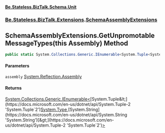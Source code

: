 #### [Be.Stateless.BizTalk.Schema.Unit](README.md 'README')
### [Be.Stateless.BizTalk.Extensions](Be.Stateless.BizTalk.Extensions.md 'Be.Stateless.BizTalk.Extensions').[SchemaAssemblyExtensions](SchemaAssemblyExtensions.md 'Be.Stateless.BizTalk.Extensions.SchemaAssemblyExtensions')

## SchemaAssemblyExtensions.GetUnpromotableMessageTypes(this Assembly) Method

```csharp
public static System.Collections.Generic.IEnumerable<System.Tuple<System.Type,string>> GetUnpromotableMessageTypes(this System.Reflection.Assembly assembly);
```
#### Parameters

<a name='Be.Stateless.BizTalk.Extensions.SchemaAssemblyExtensions.GetUnpromotableMessageTypes(thisSystem.Reflection.Assembly).assembly'></a>

`assembly` [System.Reflection.Assembly](https://docs.microsoft.com/en-us/dotnet/api/System.Reflection.Assembly 'System.Reflection.Assembly')

#### Returns
[System.Collections.Generic.IEnumerable&lt;](https://docs.microsoft.com/en-us/dotnet/api/System.Collections.Generic.IEnumerable-1 'System.Collections.Generic.IEnumerable`1')[System.Tuple&lt;](https://docs.microsoft.com/en-us/dotnet/api/System.Tuple-2 'System.Tuple`2')[System.Type](https://docs.microsoft.com/en-us/dotnet/api/System.Type 'System.Type')[,](https://docs.microsoft.com/en-us/dotnet/api/System.Tuple-2 'System.Tuple`2')[System.String](https://docs.microsoft.com/en-us/dotnet/api/System.String 'System.String')[&gt;](https://docs.microsoft.com/en-us/dotnet/api/System.Tuple-2 'System.Tuple`2')[&gt;](https://docs.microsoft.com/en-us/dotnet/api/System.Collections.Generic.IEnumerable-1 'System.Collections.Generic.IEnumerable`1')